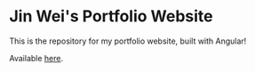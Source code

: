 # Jin Wei's Portfolio Website

This is the repository for my portfolio website, built with Angular!

Available [here]().
